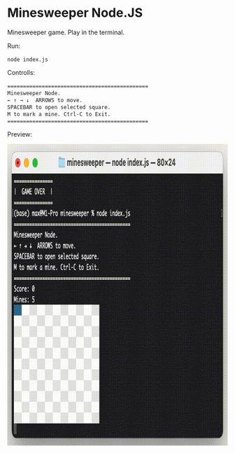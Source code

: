 # Minesweeper Node.JS
Minesweeper game. 
Play in the terminal. 

Run:
```
node index.js
```
Controlls:
```
=============================================
Minesweeper Node.
← ↑ → ↓  ARROWS to move.
SPACEBAR to open selected square.
M to mark a mine. Ctrl-C to Exit.
=============================================
 ```
Preview:

<img src="preview_terminal_loop.gif" width=900 height=689 >
